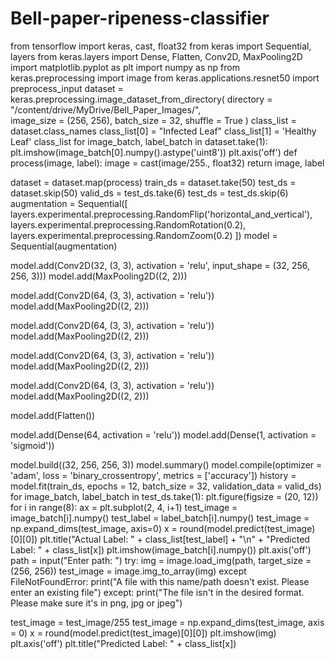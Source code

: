 # Bell-paper-ripeness-classifier
from tensorflow import keras, cast, float32
from keras import Sequential, layers
from keras.layers import Dense, Flatten, Conv2D, MaxPooling2D
import matplotlib.pyplot as plt
import numpy as np
from keras.preprocessing import image
from keras.applications.resnet50 import preprocess_input
dataset = keras.preprocessing.image_dataset_from_directory(
    directory = "/content/drive/MyDrive/Bell_Paper_Images/",\
    image_size = (256, 256),
    batch_size = 32,
    shuffle = True
    )
    class_list = dataset.class_names
class_list[0] = "Infected Leaf"
class_list[1] = 'Healthy Leaf'
class_list
for image_batch, label_batch in dataset.take(1):
  plt.imshow(image_batch[0].numpy().astype('uint8'))
  plt.axis('off')
  def process(image, label):
  image = cast(image/255., float32)
  return image, label

dataset = dataset.map(process)
train_ds = dataset.take(50)
test_ds = dataset.skip(50)
valid_ds = test_ds.take(6)
test_ds = test_ds.skip(6)
augmentation = Sequential([
    layers.experimental.preprocessing.RandomFlip('horizontal_and_vertical'),
    layers.experimental.preprocessing.RandomRotation(0.2),
    layers.experimental.preprocessing.RandomZoom(0.2)
])
model = Sequential(augmentation)

model.add(Conv2D(32, (3, 3), activation = 'relu', input_shape = (32, 256, 256, 3)))
model.add(MaxPooling2D((2, 2)))

model.add(Conv2D(64, (3, 3), activation = 'relu'))
model.add(MaxPooling2D((2, 2)))

model.add(Conv2D(64, (3, 3), activation = 'relu'))
model.add(MaxPooling2D((2, 2)))

model.add(Conv2D(64, (3, 3), activation = 'relu'))
model.add(MaxPooling2D((2, 2)))

model.add(Conv2D(64, (3, 3), activation = 'relu'))
model.add(MaxPooling2D((2, 2)))

model.add(Flatten())

model.add(Dense(64, activation = 'relu'))
model.add(Dense(1, activation = 'sigmoid'))

model.build((32, 256, 256, 3))
model.summary()
model.compile(optimizer = 'adam', loss = 'binary_crossentropy', metrics = ['accuracy'])
history = model.fit(train_ds, epochs = 12, batch_size = 32, validation_data = valid_ds)
for image_batch, label_batch in test_ds.take(1):
  plt.figure(figsize = (20, 12))
  for i in range(8):
      ax = plt.subplot(2, 4, i+1)
      test_image = image_batch[i].numpy()
      test_label = label_batch[i].numpy()
      test_image = np.expand_dims(test_image, axis=0)
      x = round(model.predict(test_image)[0][0])
      plt.title("Actual Label: " + class_list[test_label] + "\n" + "Predicted Label: " + class_list[x])
      plt.imshow(image_batch[i].numpy())
      plt.axis('off')
      path = input("Enter path: ")
try:
  img = image.load_img(path, target_size = (256, 256))
  test_image = image.img_to_array(img)
except FileNotFoundError:
  print("A file with this name/path doesn't exist. Please enter an existing file")
except:
  print("The file isn't in the desired format. Please make sure it's in png, jpg or jpeg")


test_image = test_image/255
test_image = np.expand_dims(test_image, axis = 0)
x = round(model.predict(test_image)[0][0])
plt.imshow(img)
plt.axis('off')
plt.title("Predicted Label: " + class_list[x])
